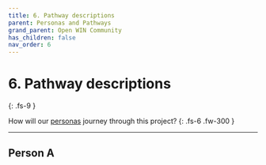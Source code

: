 ```yaml
---
title: 6. Pathway descriptions
parent: Personas and Pathways
grand_parent: Open WIN Community
has_children: false
nav_order: 6
---
```


# 6. Pathway descriptions
{: .fs-9 }

How will our [personas](personas-descriptions.md) journey through this project?
{: .fs-6 .fw-300 }

---

## Person A

